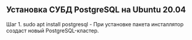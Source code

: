 ## Установка СУБД PostgreSQL на Ubuntu 20.04
Шаг 1.
sudo apt install postgresql - При установке пакета инсталлятор создаст новый PostgreSQL-кластер.
